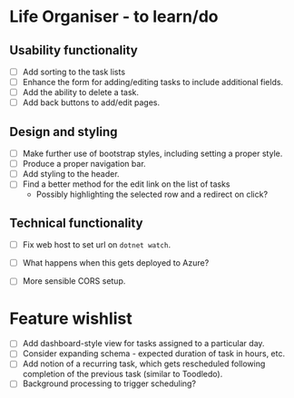 # Life Organiser - to learn/do

## Usability functionality

- [ ] Add sorting to the task lists
- [ ] Enhance the form for adding/editing tasks to include additional fields.
- [ ] Add the ability to delete a task.
- [ ] Add back buttons to add/edit pages.

## Design and styling

- [ ] Make further use of bootstrap styles, including setting a proper style.
- [ ] Produce a proper navigation bar.
- [ ] Add styling to the header.
- [ ] Find a better method for the edit link on the list of tasks 
	- Possibly highlighting the selected row and a redirect on click?

## Technical functionality

- [ ] Fix web host to set url on `dotnet watch`.
- [ ] What happens when this gets deployed to Azure?
- [ ] More sensible CORS setup.


# Feature wishlist

- [ ] Add dashboard-style view for tasks assigned to a particular day.
- [ ] Consider expanding schema - expected duration of task in hours, etc.
- [ ] Add notion of a recurring task, which gets rescheduled following completion of the previous task (similar to Toodledo).
- [ ] Background processing to trigger scheduling?
